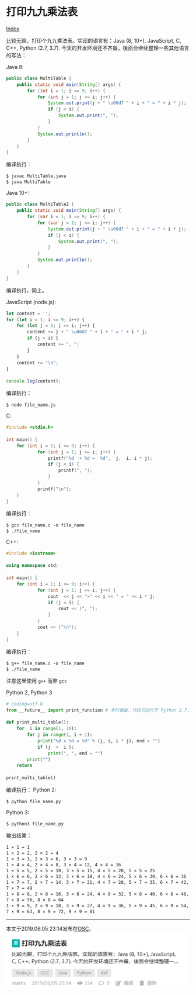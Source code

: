 # 打印九九乘法表

[Index](index.md)

比较无聊，打印个九九乘法表。实现的语言有：Java (8, 10+), JavaScript, C, C++, Python (2.7, 3.7).
今天的开发环境还不齐备，後面会继续整理一些其他语言的写法：

Java 8:

``` java
public class MultiTable {
    public static void main(String[] args) {
        for (int i = 1; i <= 9; i++) {
            for (int j = 1; j <= i; j++) {
                System.out.print(j + " \u00d7 " + i + " = " + i * j);
                if (j < i) {
                    System.out.print(", ");
                }
            }
            System.out.println();
        }
    }
}
```

编译执行：

```
$ javac MultiTable.java
$ java MultiTable
```

Java 10+:

``` java
public class MultiTable2 {
    public static void main(String[] args) {
        for (var i = 1; i <= 9; i++) {
            for (var j = 1; j <= i; j++) {
                System.out.print(j + " \u00d7 " + i + " = " + i * j);
                if (j < i) {
                    System.out.print(", ");
                }
            }
            System.out.println();
        }
    }
}
```
编译执行，同上。

JavaScript (node.js):

```javascript
let content = '';
for (let i = 1; i <= 9; i++) {
    for (let j = 1; j <= i; j++) {
        content += j + " \u00d7 " + i + " = " + i * j;
        if (j < i) {
            content += ", ";
        }
    }
    content += "\n";
}

console.log(content);
```

编译执行：

```plaintext
$ node file_name.js
```

C:
``` C
#include <stdio.h>

int main() {
    for (int i = 1; i <= 9; i++) {
            for (int j = 1; j <= i; j++) {
                printf("%d  × %d =  %d",  j,  i, i * j);
                if (j < i) {
                    printf(", ");
                }
            }
            printf("\n");
    }
}
```

编译执行：

```plaintext
$ gcc file_name.c -o file_name
$ ./file_name
```

C++:

``` cpp
#include <iostream>

using namespace std;

int main() {
    for (int i = 1; i <= 9; i++) {
            for (int j = 1; j <= i; j++) {
                cout  << j << "×" << i << " = " << i * j;
                if (j < i) {
                    cout << (", ");
                }
            }
            cout << ("\n");
    }
}
```

编译执行：

```plaintext
$ g++ file_name.c -o file_name
$ ./file_name
```

注意这里使用 ``g++`` 而非 ``gcc``

Python 2, Python 3

``` python
# coding=utf-8
from __future__ import print_function # 本行保留，代码可运行于 Python 2.7，注释掉即为 Python 3.7 版本

def print_multi_table():
    for  i in range(1, 10):
        for j in range(1, i + 1):
            print("%d x %d = %d" % (j, i, i * j), end = "")
            if (j  <  i ):
                print(", ", end = "")
        print("")
    return

print_multi_table()
```

编译执行：
Python 2:

```plaintext
$ python file_name.py
```

Python 3:

```plaintext
$ python3 file_name.py
```

输出结果：

```plaintext
1 × 1 = 1   
1 × 2 = 2, 2 × 2 = 4   
1 × 3 = 3, 2 × 3 = 6, 3 × 3 = 9   
1 × 4 = 4, 2 × 4 = 8, 3 × 4 = 12, 4 × 4 = 16   
1 × 5 = 5, 2 × 5 = 10, 3 × 5 = 15, 4 × 5 = 20, 5 × 5 = 25   
1 × 6 = 6, 2 × 6 = 12, 3 × 6 = 18, 4 × 6 = 24, 5 × 6 = 30, 6 × 6 = 36   
1 × 7 = 7, 2 × 7 = 14, 3 × 7 = 21, 4 × 7 = 28, 5 × 7 = 35, 6 × 7 = 42, 7 × 7 = 49   
1 × 8 = 8, 2 × 8 = 16, 3 × 8 = 24, 4 × 8 = 32, 5 × 8 = 40, 6 × 8 = 48, 7 × 8 = 56, 8 × 8 = 64   
1 × 9 = 9, 2 × 9 = 18, 3 × 9 = 27, 4 × 9 = 36, 5 × 9 = 45, 6 × 9 = 54, 7 × 9 = 63, 8 × 9 = 72, 9 × 9 = 81   
```

---

本文于2019.06.05 23:14发布在[OSC](https://my.oschina.net/iridium/blog/3058988)。
![history on OSC](images/history2023-06-16-210356.png)